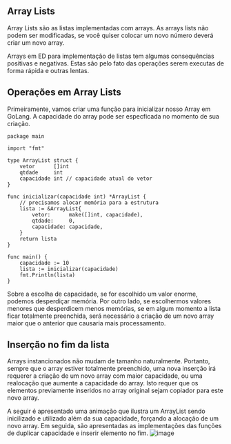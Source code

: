 ## Array Lists
Array Lists são as listas implementadas com arrays. As arrays lists não podem ser modificadas, se você quiser colocar um novo número deverá criar um novo array.

Arrays em ED para implementação de listas tem algumas consequências positivas e negativas. Estas são pelo fato das operações serem executas de forma rápida e outras lentas.

## Operações em Array Lists
Primeiramente, vamos criar uma função para inicializar nosso Array em GoLang. A capacidade do array pode ser especficada no momento de sua criação.

```
package main

import "fmt"

type ArrayList struct {
    vetor      []int
    qtdade     int
    capacidade int // capacidade atual do vetor
}

func inicializar(capacidade int) *ArrayList {
    // precisamos alocar memória para a estrutura
    lista := &ArrayList{
        vetor:      make([]int, capacidade),
        qtdade:     0,
        capacidade: capacidade,
    }
    return lista
}

func main() {
    capacidade := 10
    lista := inicializar(capacidade)
    fmt.Println(lista)
}

```
Sobre a escolha de capacidade, se for escolhido um valor enorme, podemos desperdiçar memória. Por outro lado, se escolhermos valores menores que desperdicem menos memórias, se em algum momento a lista ficar totalmente preenchida, será necessário a criação de um novo array maior que o anterior que causaria mais processamento.

## Inserção no fim da lista
Arrays instancionados não mudam de tamanho naturalmente. Portanto, sempre que o array estiver totalmente preenchido, uma nova inserção irá requerer a criação de um novo array com maior capacidade, ou uma realocação que aumente a capacidade do array. Isto requer que os elementos previamente inseridos no array original sejam copiador para este novo array.

A seguir é apresentado uma animação que ilustra um ArrayList sendo inicilizado e utilizado além da sua capacidade, forçando a alocação de um novo array. Em seguida, são apresentadas as implementações das funções de duplicar capacidade e inserir elemento no fim.
![image](https://github.com/mclarafreitas/Algoritmo-e-Estrutura-de-Dados-I/assets/62397977/086fe917-effa-4cd2-a744-ea8745f81446)

